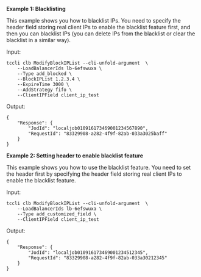 **Example 1: Blacklisting**

This example shows you how to blacklist IPs. You need to specify the header field storing real client IPs to enable the blacklist feature first, and then you can blacklist IPs (you can delete IPs from the blacklist or clear the blacklist in a similar way).

Input: 

```
tccli clb ModifyBlockIPList --cli-unfold-argument  \
    --LoadBalancerIds lb-6efswuxa \
    --Type add_blocked \
    --BlockIPList 1.2.3.4 \
    --ExpireTime 3000 \
    --AddStrategy fifo \
    --ClientIPField client_ip_test
```

Output: 
```
{
    "Response": {
        "JodId": "localjob010916173469001234567890",
        "RequestId": "83329908-a282-4f9f-82ab-033a3025baff"
    }
}
```

**Example 2: Setting header to enable blacklist feature**

This example shows you how to use the blacklist feature. You need to set the header first by specifying the header field storing real client IPs to enable the blacklist feature.

Input: 

```
tccli clb ModifyBlockIPList --cli-unfold-argument  \
    --LoadBalancerIds lb-6efswuxa \
    --Type add_customized_field \
    --ClientIPField client_ip_test
```

Output: 
```
{
    "Response": {
        "JodId": "localjob010916173469001234512345",
        "RequestId": "83329908-a282-4f9f-82ab-033a30212345"
    }
}
```

